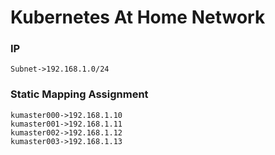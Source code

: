 # Kubernetes At Home Network

### IP
<pre>
<code>Subnet->192.168.1.0/24</code>
</pre>

### Static Mapping Assignment
<pre>
<code>kumaster000->192.168.1.10</code>
<code>kumaster001->192.168.1.11</code>
<code>kumaster002->192.168.1.12</code>
<code>kumaster003->192.168.1.13</code>
</pre>

### 